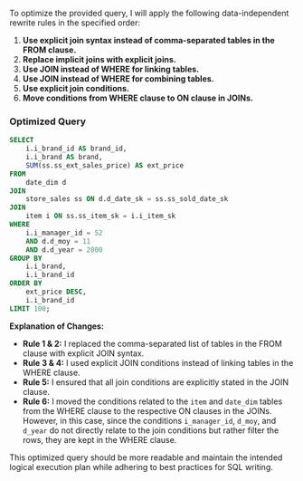 To optimize the provided query, I will apply the following data-independent rewrite rules in the specified order:

1. **Use explicit join syntax instead of comma-separated tables in the FROM clause.**
2. **Replace implicit joins with explicit joins.**
3. **Use JOIN instead of WHERE for linking tables.**
4. **Use JOIN instead of WHERE for combining tables.**
5. **Use explicit join conditions.**
6. **Move conditions from WHERE clause to ON clause in JOINs.**

### Optimized Query

```sql
SELECT 
    i.i_brand_id AS brand_id, 
    i.i_brand AS brand, 
    SUM(ss.ss_ext_sales_price) AS ext_price 
FROM 
    date_dim d
JOIN 
    store_sales ss ON d.d_date_sk = ss.ss_sold_date_sk
JOIN 
    item i ON ss.ss_item_sk = i.i_item_sk
WHERE 
    i.i_manager_id = 52 
    AND d.d_moy = 11 
    AND d.d_year = 2000 
GROUP BY 
    i.i_brand, 
    i.i_brand_id 
ORDER BY 
    ext_price DESC, 
    i.i_brand_id 
LIMIT 100;
```

**Explanation of Changes:**
- **Rule 1 & 2:** I replaced the comma-separated list of tables in the FROM clause with explicit JOIN syntax.
- **Rule 3 & 4:** I used explicit JOIN conditions instead of linking tables in the WHERE clause.
- **Rule 5:** I ensured that all join conditions are explicitly stated in the JOIN clause.
- **Rule 6:** I moved the conditions related to the `item` and `date_dim` tables from the WHERE clause to the respective ON clauses in the JOINs. However, in this case, since the conditions `i_manager_id`, `d_moy`, and `d_year` do not directly relate to the join conditions but rather filter the rows, they are kept in the WHERE clause.

This optimized query should be more readable and maintain the intended logical execution plan while adhering to best practices for SQL writing.
